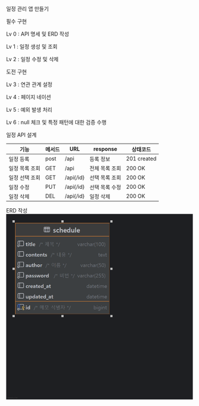 일정 관리 앱 만들기

필수 구현

Lv 0 : API 명세 및 ERD 작성

Lv 1 : 일정 생성 및 조회

Lv 2 : 일정 수정 및 삭제

도전 구현

Lv 3 : 연관 관계 설정

Lv 4 : 페이지 네이션

Lv 5 : 예외 발생 처리

Lv 6 : null 체크 및 특정 패턴에 대한 검증 수행

일정 API 설계

| 기능       | 메서드  | URL    | response | 상태코드        |
|----------|------|--------|----------|-------------|
| 일정 등록    | post | /api   | 등록 정보    | 201 created |
| 일정 목록 조회 | GET  | /api   | 전체 목록 조회 | 200 OK      |
| 일정 선택 조회 | GET  | /api{/id} | 선택 목록 조회 | 200 OK      |
| 일정 수정    | PUT  | /api{/id}   | 선택 목록 수정 | 200 OK      |
| 일정 삭제    | DEL  | /api{/id}   | 일정 삭제    | 200 OK      |


ERD 작성
![img.png](img.png)

